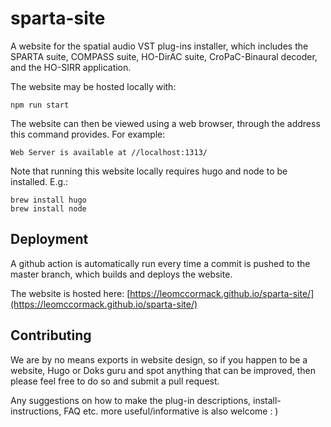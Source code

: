 # sparta-site

A website for the spatial audio VST plug-ins installer, which includes the SPARTA suite, COMPASS suite, HO-DirAC suite, CroPaC-Binaural decoder, and the HO-SIRR application.

The website may be hosted locally with:
```
npm run start 
```

The website can then be viewed using a web browser, through the address this command provides. For example:
```
Web Server is available at //localhost:1313/
```

Note that running this website locally requires hugo and node to be installed. E.g.:
```
brew install hugo
brew install node
```

## Deployment

A github action is automatically run every time a commit is pushed to the master branch, which builds and deploys the website.

The website is hosted here: [https://leomccormack.github.io/sparta-site/](https://leomccormack.github.io/sparta-site/)

## Contributing

We are by no means exports in website design, so if you happen to be a website, Hugo or Doks guru and spot anything that can be improved, then please feel free to do so and submit a pull request.

Any suggestions on how to make the plug-in descriptions, install-instructions, FAQ etc. more useful/informative is also welcome : )
